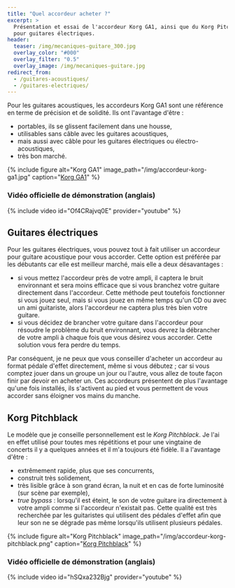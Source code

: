 ```yaml
---
title: "Quel accordeur acheter ?"
excerpt: >
  Présentation et essai de l'accordeur Korg GA1, ainsi que du Korg Pitchblack 
  pour guitares électriques.
header:
  teaser: /img/mecaniques-guitare_300.jpg
  overlay_color: "#000"
  overlay_filter: "0.5"
  overlay_image: /img/mecaniques-guitare.jpg
redirect_from:
  - /guitares-acoustiques/
  - /guitares-electriques/
---
```


Pour les guitares acoustiques, les accordeurs Korg GA1 sont une référence en 
terme de précision et de solidité. Ils ont l'avantage d'être :

- portables, ils se glissent facilement dans une housse,
- utilisables sans câble avec les guitares acoustiques,
- mais aussi avec câble pour les guitares électriques ou électro-acoustiques,
- très bon marché.

{% include figure alt="Korg GA1" image_path="/img/accordeur-korg-ga1.jpg" 
caption="[Korg GA1](https://www.secretsdemusiciens.com/liens/korg-ga1/)" %}

### Vidéo officielle de démonstration (anglais)

{% include video id="Of4CRajvq0E" provider="youtube" %}

## Guitares électriques

Pour les guitares électriques, vous pouvez tout à fait utiliser un accordeur 
pour guitare acoustique pour vous accorder. Cette option est préférée par les 
débutants car elle est meilleur marché, mais elle a deux désavantages :

- si vous mettez l'accordeur près de votre ampli, il captera le bruit 
environnant et sera moins efficace que si vous branchez votre guitare 
directement dans l'accordeur. Cette méthode peut toutefois fonctionner si vous 
jouez seul, mais si vous jouez en même temps qu'un CD ou avec un ami 
guitariste, alors l'accordeur ne captera plus très bien votre guitare.
- si vous décidez de brancher votre guitare dans l'accordeur pour résoudre le 
problème du bruit environnant, vous devrez la débrancher de votre ampli à 
chaque fois que vous désirez vous accorder. Cette solution vous fera perdre du 
temps.

Par conséquent, je ne peux que vous conseiller d'acheter un accordeur au format 
pédale d'effet directement, même si vous débutez ; car si vous comptez jouer 
dans un groupe un jour ou l'autre, vous allez de toute façon finir par devoir 
en acheter un. Ces accordeurs présentent de plus l'avantage qu'une fois 
installés, ils s'activent au pied et vous permettent de vous accorder sans 
éloigner vos mains du manche.

## Korg Pitchblack

Le modèle que je conseille personnellement est le *Korg Pitchblack*. Je l'ai en 
effet utilisé pour toutes mes répétitions et pour une vingtaine de concerts il 
y a quelques années et il m'a toujours été fidèle. Il a l'avantage d'être :

- extrêmement rapide, plus que ses concurrents,
- construit très solidement,
- très lisible grâce à son grand écran, la nuit et en cas de forte luminosité 
(sur scène par exemple),
- *true bypass* : lorsqu'il est éteint, le son de votre guitare ira directement 
à votre ampli comme si l'accordeur n'existait pas. Cette qualité est très 
recherchée par les guitaristes qui utilisent des pédales d'effet afin que leur 
son ne se dégrade pas même lorsqu'ils utilisent plusieurs pédales.

{% include figure alt="Korg Pitchblack" 
image_path="/img/accordeur-korg-pitchblack.png" caption="[Korg 
Pitchblack](https://www.secretsdemusiciens.com/liens/pitchblack-mini/)" %}

### Vidéo officielle de démonstration (anglais)

{% include video id="hSQxa232Bjg" provider="youtube" %}
